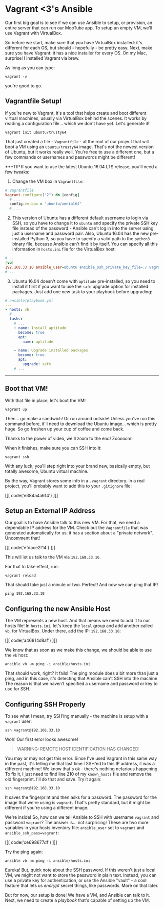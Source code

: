 # Vagrant <3's Ansible

Our first big goal is to see if we can use Ansible to setup, or provision, an entire
server that can run our MooTube app. To setup an empty VM, we'll use Vagrant
with VirtualBox.

So before we start, make sure that you have VirtualBox installed: it's different
for each OS, but should - hopefully - be pretty easy. Next, make sure you have Vagrant:
it has a nice installer for every OS. On my Mac, surprise! I installed Vagrant via
brew.

As long as you can type: 

```terminal
vagrant -v
```

you're good to go.

## Vagrantfile Setup!

If you're new to Vagrant, it's a tool that helps create and boot different virtual
machines, usually via VirtualBox behind the scenes. It works by reading a configuration
file... which we don't have yet. Let's generate it!

```terminal
vagrant init ubuntu/trusty64
```

That just created a file - `Vagrantfile` - at the root of our project that will boot
a VM using an `ubuntu/trusty64` image. That's not the newest version of Ubuntu, but
it works really well. You're free to use a different one, but a few commands or usernames
and passwords might be different!

***TIP
If you want to use the latest Ubuntu 16.04 LTS release, you'll need a few tweaks:

1) Change the VM box in `Vagrantfile`:

```ruby
# Vagrantfile
Vagrant.configure("2") do |config|
  # ...
  config.vm.box = "ubuntu/xenial64"
  # ...
```

2) This version of Ubuntu has a different default username to login via SSH, so you have to
change it to `ubuntu` and specify the private SSH key file instead of the password - Ansible
can't log in into the server using just a username and password pair. Also, Ubuntu 16.04 has
the new pre-installed Python 3, so you have to specify a valid path to the `python3` binary
file, because Ansible can't find it by itself. You can specify all this information in
`hosts.ini` file for the VirtualBox host:

```ini
# ...
[vb]
192.168.33.10 ansible_user=ubuntu ansible_ssh_private_key_file=./.vagrant/machines/default/virtualbox/private_key ansible_python_interpreter=/usr/bin/python3
# ...
```

3) Ubuntu 16.04 doesn't come with `aptitude` pre-installed, so you need to install it first
if you want to use the `safe` upgrade option for installed packages. Just add one new task to
your playbook before upgrading:

```yaml
# ansible/playbook.yml
---
- hosts: vb
  # ...
  tasks:
    # ...
    - name: Install aptitude
      become: true
      apt:
        name: aptitude

    - name: Upgrade installed packages
      become: true
      apt:
        upgrade: safe
    # ...
```
***

## Boot that VM!

With that file in place, let's boot the VM!

```terminal
vagrant up
```

Then... go make a sandwich! Or run around outside! Unless you've run this command
before, it'll need to download the Ubuntu image... which is pretty huge. So go freshen
up your cup of coffee and come back.

Thanks to the power of video, we'll zoom to the end! Zooooom!

When it finishes, make sure you can SSH into it:

```terminal
vagrant ssh
```

With any luck, you'll step right into your brand new, basically empty, but totally
awesome, Ubuntu virtual machine.

By the way, Vagrant stores some info in a `.vagrant` directory. In a real project,
you'll probably want to add this to your `.gitignore` file:

[[[ code('e384a4a614') ]]]

## Setup an External IP Address

Our goal is to have Ansible talk to this new VM. For that, we need a dependable IP
address for the VM. Check out the `Vagrantfile` that was generated automatically
for us: it has a section about a "private network". Uncomment that!

[[[ code('efdace2f14') ]]]

This will let us talk to the VM via `192.168.33.10`.

For that to take effect, run:

```terminal
vagrant reload
```

That should take just a minute or two. Perfect! And now we can ping that IP!

```terminal
ping 192.168.33.10
```

## Configuring the new Ansible Host

The VM represents a new host. And that means we need to add it to our hosts file!
In `hosts.ini`, let's keep the `local` group and add another called `vb`, for VirtualBox.
Under there, add the IP: `192.168.33.10`:

[[[ code('a46814d8af') ]]]

We know that as soon as we make this change, we should be able to use the `vb` host:

```terminal
ansible vb -m ping -i ansible/hosts.ini
```

That should work, right? It fails! The ping module does a bit more than just a ping,
and in this case, it's detecting that Ansible can't SSH into the machine. The reason
is that we haven't specified a username and password or key to use for SSH.

## Configuring SSH Properly

To see what I mean, try SSH'ing manually - the machine is setup with a `vagrant` user:

```terminal
ssh vagrant@192.168.33.10
```

Woh! Our first error looks awesome!

> WARNING: REMOTE HOST IDENTIFICATION HAS CHANGED!

You may or may not get this error. Since I've used Vagrant in this same way in the
past, it's telling me that last time I SSH'ed to this IP address, it was a different
machine! We know that's ok - there's nothing nefarious happening. To fix it, I just
need to find line 210 of my `known_hosts` file and remove the old fingerprint.
I'll do that and save. Try it again:

```terminal
ssh vagrant@192.168.33.10
```

It saves the fingerprint and then asks for a password. The password for the image
that we're using is `vagrant`. That's pretty standard, but it might be different
if you're using a different image.

We're inside! So, how can we tell Ansible to SSH with username `vagrant` and password
`vagrant`? The answer is... not surprising! These are two more variables in your
hosts inventory file: `ansible_user` set to `vagrant` and `ansible_ssh_pass=vagrant`:

[[[ code('ce698677df') ]]]

Try the ping again:

```terminal
ansible vb -m ping -i ansible/hosts.ini
```

Eureka! But, quick note about the SSH password. If this weren't just a local VM,
we might not want to store the password in plain text. Instead, you can use a private
key for authentication, or use the Ansible "vault" - a cool feature that lets us
*encrypt* secret things, like passwords. More on that later.

But for now, our setup is done! We have a VM, and Ansible can talk to it. Next, we
need to create a *playbook* that's capable of setting up the VM.
